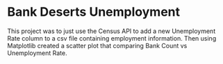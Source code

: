 # Bank Deserts Unemployment

This project was to just use the Census API to add a new Unemployment Rate column to a csv file containing employment information. Then using Matplotlib created a scatter plot that comparing Bank Count vs Unemployment Rate.

